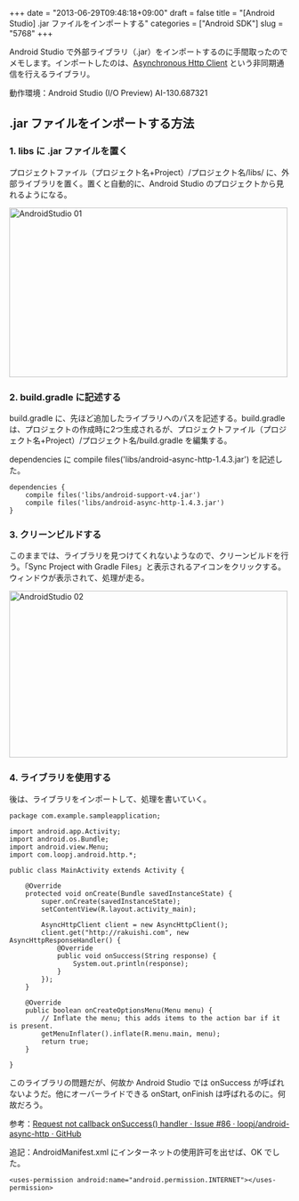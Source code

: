 +++
date = "2013-06-29T09:48:18+09:00"
draft = false
title = "[Android Studio] .jar ファイルをインポートする"
categories = ["Android SDK"]
slug = "5768"
+++

Android Studio で外部ライブラリ（.jar）をインポートするのに手間取ったのでメモします。インポートしたのは、<a href="http://loopj.com/android-async-http/" target="_blank">Asynchronous Http Client</a> という非同期通信を行えるライブラリ。

動作環境：Android Studio (I/O Preview) AI-130.687321

<h2>.jar ファイルをインポートする方法</h2>

<h3>1. libs に .jar ファイルを置く</h3>

プロジェクトファイル（プロジェクト名+Project）/プロジェクト名/libs/ に、外部ライブラリを置く。置くと自動的に、Android Studio のプロジェクトから見れるようになる。

<img class="align-center" src="/images/2013/06/AndroidStudio-01.png" alt="AndroidStudio 01" title="AndroidStudio-01.png" border="0" width="500" height="305" />

<h3>2. build.gradle に記述する</h3>

build.gradle に、先ほど追加したライブラリへのパスを記述する。build.gradle は、プロジェクトの作成時に2つ生成されるが、プロジェクトファイル（プロジェクト名+Project）/プロジェクト名/build.gradle を編集する。

dependencies に compile files('libs/android-async-http-1.4.3.jar') を記述した。

<pre><code>dependencies {
    compile files('libs/android-support-v4.jar')
    compile files('libs/android-async-http-1.4.3.jar')
}
</code></pre>

<h3>3. クリーンビルドする</h3>

このままでは、ライブラリを見つけてくれないようなので、クリーンビルドを行う。「Sync Project with Gradle Files」と表示されるアイコンをクリックする。ウィンドウが表示されて、処理が走る。

<img class="align-center" src="/images/2013/06/AndroidStudio-02.png" alt="AndroidStudio 02" title="AndroidStudio-02.png" border="0" width="500" height="300" />

<h3>4. ライブラリを使用する</h3>

後は、ライブラリをインポートして、処理を書いていく。

<pre><code>package com.example.sampleapplication;

import android.app.Activity;
import android.os.Bundle;
import android.view.Menu;
import com.loopj.android.http.*;

public class MainActivity extends Activity {

    @Override
    protected void onCreate(Bundle savedInstanceState) {
        super.onCreate(savedInstanceState);
        setContentView(R.layout.activity_main);

        AsyncHttpClient client = new AsyncHttpClient();
        client.get("http://rakuishi.com", new AsyncHttpResponseHandler() {
            @Override
            public void onSuccess(String response) {
                System.out.println(response);
            }
        });
    }

    @Override
    public boolean onCreateOptionsMenu(Menu menu) {
        // Inflate the menu; this adds items to the action bar if it is present.
        getMenuInflater().inflate(R.menu.main, menu);
        return true;
    }
    
}
</code></pre>

このライブラリの問題だが、何故か Android Studio では onSuccess が呼ばれないようだ。他にオーバーライドできる onStart, onFinish は呼ばれるのに。何故だろう。

参考：<a href="https://github.com/loopj/android-async-http/issues/86">Request not callback onSuccess() handler · Issue #86 · loopj/android-async-http · GitHub</a>

追記：AndroidManifest.xml にインターネットの使用許可を出せば、OK でした。

<pre><code>&lt;uses-permission android:name="android.permission.INTERNET">&lt;/uses-permission>
</code></pre>
